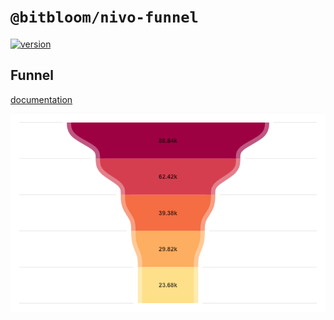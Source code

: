 # `@bitbloom/nivo-funnel`

[![version](https://img.shields.io/npm/v/@bitbloom/nivo-funnel.svg?style=flat-square)](https://www.npmjs.com/package/@bitbloom/nivo-funnel)

## Funnel

[documentation](http://nivo.rocks/funnel)

![Funnel](https://raw.githubusercontent.com/plouc/nivo/master/packages/funnel/doc/funnel.png)
